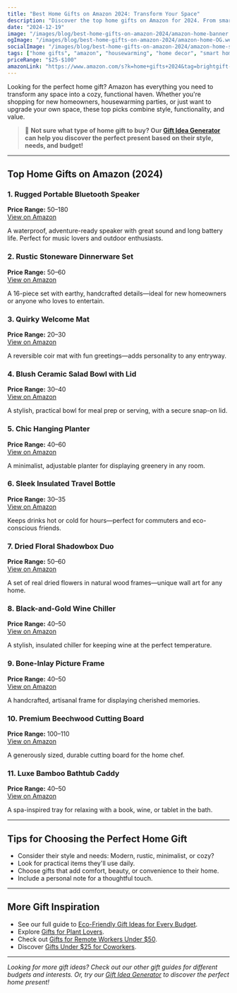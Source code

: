 ```yaml
---
title: "Best Home Gifts on Amazon 2024: Transform Your Space"
description: "Discover the top home gifts on Amazon for 2024. From smart home devices to cozy essentials, find perfect gifts under $100 to make any home more comfortable and stylish."
date: "2024-12-19"
image: "/images/blog/best-home-gifts-on-amazon-2024/amazon-home-banner.webp"
ogImage: "/images/blog/best-home-gifts-on-amazon-2024/amazon-home-OG.webp"
socialImage: "/images/blog/best-home-gifts-on-amazon-2024/amazon-home-social.webp"
tags: ["home gifts", "amazon", "housewarming", "home decor", "smart home"]
priceRange: "$25-$100"
amazonLink: "https://www.amazon.com/s?k=home+gifts+2024&tag=brightgift-20"
---
```


Looking for the perfect home gift? Amazon has everything you need to transform any space into a cozy, functional haven. Whether you're shopping for new homeowners, housewarming parties, or just want to upgrade your own space, these top picks combine style, functionality, and value.

> 🎯 **Not sure what type of home gift to buy? Our [Gift Idea Generator](https://bright-gift.com) can help you discover the perfect present based on their style, needs, and budget!**

---

## Top Home Gifts on Amazon (2024)

### 1. Rugged Portable Bluetooth Speaker  
**Price Range:** $50–$180  
<a href="https://www.amazon.com/s?k=portable+bluetooth+speaker&tag=bright-gift-20" class="amazon-link" target="_blank" rel="noopener">View on Amazon</a>

A waterproof, adventure-ready speaker with great sound and long battery life. Perfect for music lovers and outdoor enthusiasts.

### 2. Rustic Stoneware Dinnerware Set  
**Price Range:** $50–$60  
<a href="https://www.amazon.com/s?k=rustic+dinnerware+set&tag=bright-gift-20" class="amazon-link" target="_blank" rel="noopener">View on Amazon</a>

A 16-piece set with earthy, handcrafted details—ideal for new homeowners or anyone who loves to entertain.

### 3. Quirky Welcome Mat  
**Price Range:** $20–$30  
<a href="https://www.amazon.com/s?k=quirky+welcome+mat&tag=bright-gift-20" class="amazon-link" target="_blank" rel="noopener">View on Amazon</a>

A reversible coir mat with fun greetings—adds personality to any entryway.

### 4. Blush Ceramic Salad Bowl with Lid  
**Price Range:** $30–$40  
<a href="https://www.amazon.com/s?k=ceramic+salad+bowl+with+lid&tag=bright-gift-20" class="amazon-link" target="_blank" rel="noopener">View on Amazon</a>

A stylish, practical bowl for meal prep or serving, with a secure snap-on lid.

### 5. Chic Hanging Planter  
**Price Range:** $40–$60  
<a href="https://www.amazon.com/s?k=hanging+planter+indoor&tag=bright-gift-20" class="amazon-link" target="_blank" rel="noopener">View on Amazon</a>

A minimalist, adjustable planter for displaying greenery in any room.

### 6. Sleek Insulated Travel Bottle  
**Price Range:** $30–$35  
<a href="https://www.amazon.com/s?k=insulated+travel+bottle&tag=bright-gift-20" class="amazon-link" target="_blank" rel="noopener">View on Amazon</a>

Keeps drinks hot or cold for hours—perfect for commuters and eco-conscious friends.

### 7. Dried Floral Shadowbox Duo  
**Price Range:** $50–$60  
<a href="https://www.amazon.com/s?k=dried+floral+shadowbox&tag=bright-gift-20" class="amazon-link" target="_blank" rel="noopener">View on Amazon</a>

A set of real dried flowers in natural wood frames—unique wall art for any home.

### 8. Black-and-Gold Wine Chiller  
**Price Range:** $40–$50  
<a href="https://www.amazon.com/s?k=wine+chiller+black+gold&tag=bright-gift-20" class="amazon-link" target="_blank" rel="noopener">View on Amazon</a>

A stylish, insulated chiller for keeping wine at the perfect temperature.

### 9. Bone-Inlay Picture Frame  
**Price Range:** $40–$50  
<a href="https://www.amazon.com/s?k=bone+inlay+picture+frame&tag=bright-gift-20" class="amazon-link" target="_blank" rel="noopener">View on Amazon</a>

A handcrafted, artisanal frame for displaying cherished memories.

### 10. Premium Beechwood Cutting Board  
**Price Range:** $100–$110  
<a href="https://www.amazon.com/s?k=beechwood+cutting+board&tag=bright-gift-20" class="amazon-link" target="_blank" rel="noopener">View on Amazon</a>

A generously sized, durable cutting board for the home chef.

### 11. Luxe Bamboo Bathtub Caddy  
**Price Range:** $40–$50  
<a href="https://www.amazon.com/s?k=bamboo+bathtub+caddy&tag=bright-gift-20" class="amazon-link" target="_blank" rel="noopener">View on Amazon</a>

A spa-inspired tray for relaxing with a book, wine, or tablet in the bath.

---

## Tips for Choosing the Perfect Home Gift
- Consider their style and needs: Modern, rustic, minimalist, or cozy?
- Look for practical items they'll use daily.
- Choose gifts that add comfort, beauty, or convenience to their home.
- Include a personal note for a thoughtful touch.

---

## More Gift Inspiration
- See our full guide to [Eco-Friendly Gift Ideas for Every Budget](https://bright-gift.com/blog/eco-friendly-gift-ideas-for-every-budget).
- Explore [Gifts for Plant Lovers](https://bright-gift.com/blog/gifts-for-plant-lovers).
- Check out [Gifts for Remote Workers Under $50](https://bright-gift.com/blog/gifts-for-remote-workers-under-50).
- Discover [Gifts Under $25 for Coworkers](https://bright-gift.com/blog/gifts-under-25-for-coworkers).

---

*Looking for more gift ideas? Check out our other gift guides for different budgets and interests. Or, try our [Gift Idea Generator](https://bright-gift.com) to discover the perfect home present!* 